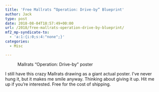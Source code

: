 ```yaml
---
title: 'Free Mallrats “Operation: Drive-by” Blueprint'
author: Jack
type: post
date: 2018-08-04T18:57:49+00:00
url: /2018/free-mallrats-operation-drive-by-blueprint/
mf2_mp-syndicate-to:
  - 'a:1:{i:0;s:4:"none";}'
categories:
  - Misc

---
```

<figure class="wp-block-image"><img src="/wp-content/uploads/2018/08/view-askew-mallrats.gif" alt="" class="wp-image-1632" /><figcaption>Mallrats &#8220;Operation: Drive-by&#8221; poster</figcaption></figure> 

I still have this crazy Mallrats drawing as a giant actual poster. I&#8217;ve never hung it, but it makes me smile anyway. Thinking about giving it up. Hit me up if you&#8217;re interested. Free for the cost of shipping.